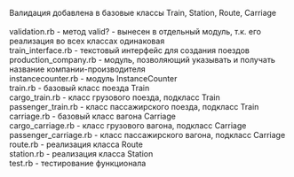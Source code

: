 Валидация добавлена в базовые классы Train, Station, Route, Carriage\
\
validation.rb - метод valid? - вынесен в отдельный модуль, т.к. его реализация во всех классах одинаковая\
train_interface.rb - текстовый интерфейс для создания поездов\
production_company.rb - модуль, позволяющий указывать и получать название компании-производителя\
instancecounter.rb - модуль InstanceCounter\
train.rb - базовый класс поезда Train\
cargo_train.rb - класс грузового поезда, подкласс Train\
passenger_train.rb - класс пассажирского поезда, подкласс Train\
carriage.rb - базовый класс вагона Carriage\
cargo_carriage.rb - класс грузового вагона, подкласс Carriage\
passenger_carriage.rb - класс пассажирского вагона, подкласс Carriage\
route.rb - реализация класса Route\
station.rb - реализация класса Station\
test.rb - тестирование функционала
